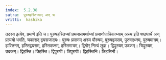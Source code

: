 ```yaml
---
index:  5.2.38
sutra:  पुरुषहस्तिभ्याम् अण् च
vritti:  kashika 
---
```


तदस्य इत्येव, प्रमाणे इति च। पुरुषहस्तिभ्यां प्रथमासमर्थाभ्यां प्रमाणोपाधिकाभ्याम् अस्य इति षष्ठ्यार्थे अण् प्रत्ययो भवति, चकाराद् द्वयसजादयः। पुरुषः प्रमाणम् अस्य पौरुषम्, पुरुषद्वयसम्, पुरुषदध्नम्, पुरुषमात्रम्। हास्तिनम्, हस्तिद्वयसम्, हस्तिदघ्नम्, हस्तिमात्रम्। द्विगोर् नित्यं लुक्। द्विपुरुषम् उदकम्। त्रिपुरुषम् उदकम्। द्विहस्ति। त्रिहस्ति। द्विपुरुषी। त्रिपुरुषी। द्विहस्तिनि। त्रिहसिनी।

